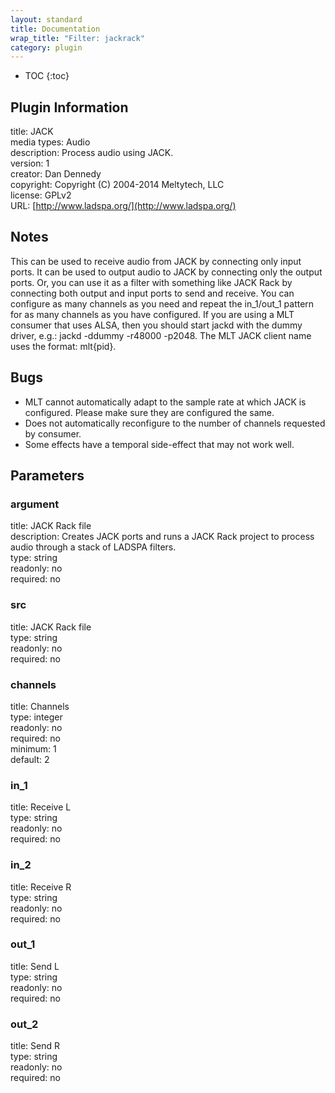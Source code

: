 ```yaml
---
layout: standard
title: Documentation
wrap_title: "Filter: jackrack"
category: plugin
---
```

* TOC
{:toc}

## Plugin Information

title: JACK  
media types:
Audio  
description: Process audio using JACK.  
version: 1  
creator: Dan Dennedy  
copyright: Copyright (C) 2004-2014 Meltytech, LLC  
license: GPLv2  
URL: [http://www.ladspa.org/](http://www.ladspa.org/)  

## Notes

This can be used to receive audio from JACK by connecting only input ports. It can be used to output audio to JACK by connecting only the output ports. Or, you can use it as a filter with something like JACK Rack by connecting both output and input ports to send and receive. You can configure as many channels as you need and repeat the in_1/out_1 pattern for as many channels as you have configured. If you are using a MLT consumer that uses ALSA, then you should start jackd with the dummy driver, e.g.: jackd -ddummy -r48000 -p2048. The MLT JACK client name uses the format: mlt{pid}.

## Bugs

* MLT cannot automatically adapt to the sample rate at which JACK is configured. Please make sure they are configured the same.
* Does not automatically reconfigure to the number of channels requested by consumer.
* Some effects have a temporal side-effect that may not work well.


## Parameters

### argument

title: JACK Rack file    
description:
Creates JACK ports and runs a JACK Rack project to process audio through a stack of LADSPA filters.  
type: string  
readonly: no  
required: no  

### src

title: JACK Rack file    
type: string  
readonly: no  
required: no  

### channels

title: Channels    
type: integer  
readonly: no  
required: no  
minimum: 1  
default: 2  

### in_1

title: Receive L    
type: string  
readonly: no  
required: no  

### in_2

title: Receive R    
type: string  
readonly: no  
required: no  

### out_1

title: Send L    
type: string  
readonly: no  
required: no  

### out_2

title: Send R    
type: string  
readonly: no  
required: no  

